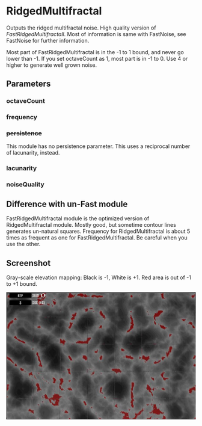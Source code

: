 # RidgedMultifractal

Outputs the ridged multifractal noise. High quality version of _FastRidgedMultifractall_. Most of information is same with FastNoise, see FastNoise for further information.

Most part of FastRidgedMultifractal is in the -1 to 1 bound, and never go lower than -1. If you set octaveCount as 1, most part is in -1 to 0. Use 4 or higher to generate well grown noise.

## Parameters

### octaveCount

### frequency

### ~~persistence~~

This module has no persistence parameter. This uses a reciprocal number of lacunarity, instead.

### lacunarity

### noiseQuality

## Difference with un-Fast module

FastRidgedMultifractal module is the optimized version of RidgedMultifractal module. Mostly good, but sometime contour lines generates un-natural squares. Frequency for RidgedMultifractal is about 5 times as frequent as one for FastRidgedMultifractal. Be careful when you use the other.

## Screenshot

Gray-scale elevation mapping: Black is -1, White is +1. Red area is out of -1 to +1 bound.

![](/assets/BoundCheck_RidgedMultifractal.png)


